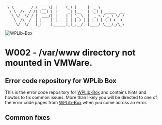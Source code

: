 ```
 __          _______  _      _ _       ____
 \ \        / /  __ \| |    (_) |     |  _ \
  \ \  /\  / /| |__) | |     _| |__   | |_) | _____  __
   \ \/  \/ / |  ___/| |    | | '_ \  |  _ < / _ \ \/ /
    \  /\  /  | |    | |____| | |_) | | |_) | (_) >  <
     \/  \/   |_|    |______|_|_.__/  |____/ \___/_/\_\
```

![WPLib-Box](https://github.com/wplib/wplib-box/blob/master/WPLib-Box-100x.png)

# W002 - /var/www directory not mounted in VMWare.

## Error code repository for WPLib Box
This is the error code repository for [WPLib-Box](https://github.com/wplib/wplib-box) and contains hints and howtos to fix common issues.
More than likely you will be directed to one of the error code pages from [WPLib-Box](https://github.com/wplib/wplib-box) when you come across an error.


## Common fixes

### 

